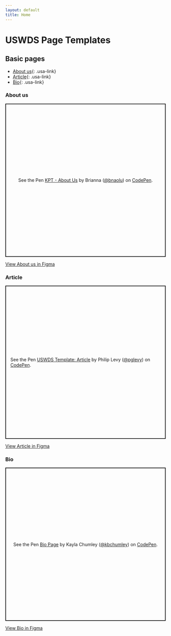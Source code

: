 ```yaml
---
layout: default
title: Home
---
```

# USWDS Page Templates

## Basic pages

- [About us](#about-us){: .usa-link}
- [Article](#article){: .usa-link}
- [Bio](#bio){: .usa-link}

### About us

<p class="codepen" data-height="480" data-theme-id="light" data-default-tab="result" data-user="bnaolu" data-slug-hash="YzNoqJw" style="height: 480px; box-sizing: border-box; display: flex; align-items: center; justify-content: center; border: 2px solid; margin: 1em 0; padding: 1em;" data-pen-title="KPT - About Us">
  <span>See the Pen <a href="https://codepen.io/bnaolu/pen/YzNoqJw">
  KPT - About Us</a> by Brianna (<a href="https://codepen.io/bnaolu">@bnaolu</a>)
  on <a href="https://codepen.io">CodePen</a>.</span>
</p>
<p><a href="#" class="usa-link">View About us in Figma</a></p>

### Article

<p class="codepen" data-height="480" data-theme-id="light" data-default-tab="result" data-user="pglevy" data-slug-hash="wvgjyzr" style="height: 480px; box-sizing: border-box; display: flex; align-items: center; justify-content: center; border: 2px solid; margin: 1em 0; padding: 1em;" data-pen-title="USWDS Template: Article">
  <span>See the Pen <a href="https://codepen.io/pglevy/pen/wvgjyzr">
  USWDS Template: Article</a> by Philip Levy (<a href="https://codepen.io/pglevy">@pglevy</a>)
  on <a href="https://codepen.io">CodePen</a>.</span>
</p>
<p><a href="#" class="usa-link">View Article in Figma</a></p>

### Bio

<p class="codepen" data-height="480" data-theme-id="light" data-default-tab="result" data-user="kbchumley" data-slug-hash="qBrZJYB" style="height: 480px; box-sizing: border-box; display: flex; align-items: center; justify-content: center; border: 2px solid; margin: 1em 0; padding: 1em;" data-pen-title="Bio Page">
  <span>See the Pen <a href="https://codepen.io/kbchumley/pen/qBrZJYB">
  Bio Page</a> by Kayla Chumley (<a href="https://codepen.io/kbchumley">@kbchumley</a>)
  on <a href="https://codepen.io">CodePen</a>.</span>
</p>
<p><a href="#" class="usa-link">View Bio in Figma</a></p>

<!-- Only need to load the JS once -->
<script async src="https://cpwebassets.codepen.io/assets/embed/ei.js"></script>